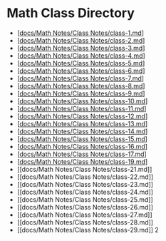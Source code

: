 # Math Class Directory
- [[docs/Math Notes/Class Notes/class-1.md]]
- [[docs/Math Notes/Class Notes/class-2.md]]
- [[docs/Math Notes/Class Notes/class-3.md]]
- [[docs/Math Notes/Class Notes/class-4.md]]
- [[docs/Math Notes/Class Notes/class-5.md]]
- [[docs/Math Notes/Class Notes/class-6.md]]
- [[docs/Math Notes/Class Notes/class-7.md]]
- [[docs/Math Notes/Class Notes/class-8.md]]
- [[docs/Math Notes/Class Notes/class-9.md]]
- [[docs/Math Notes/Class Notes/class-10.md]]
- [[docs/Math Notes/Class Notes/class-11.md]]
- [[docs/Math Notes/Class Notes/class-12.md]]
- [[docs/Math Notes/Class Notes/class-13.md]]
- [[docs/Math Notes/Class Notes/class-14.md]]
- [[docs/Math Notes/Class Notes/class-15.md]]
- [[docs/Math Notes/Class Notes/class-16.md]]
- [[docs/Math Notes/Class Notes/class-17.md]]
- [[docs/Math Notes/Class Notes/class-19.md]]
- [[docs/Math Notes/Class Notes/class-21.md]]
- [[docs/Math Notes/Class Notes/class-22.md]]
- [[docs/Math Notes/Class Notes/class-23.md]]
- [[docs/Math Notes/Class Notes/class-24.md]]
- [[docs/Math Notes/Class Notes/class-25.md]]
- [[docs/Math Notes/Class Notes/class-26.md]]
- [[docs/Math Notes/Class Notes/class-27.md]]
- [[docs/Math Notes/Class Notes/class-28.md]]
- [[docs/Math Notes/Class Notes/class-29.md]]
2



[//begin]: # "Autogenerated link references for markdown compatibility"
[docs/Math Notes/Class Notes/class-1.md]: class-1.md "Lesson 1"
[docs/Math Notes/Class Notes/class-2.md]: class-2.md "Lesson 2"
[docs/Math Notes/Class Notes/class-3.md]: class-3.md "Lesson 3"
[docs/Math Notes/Class Notes/class-4.md]: class-4.md "Lesson 4"
[docs/Math Notes/Class Notes/class-5.md]: class-5.md "Lesson 5"
[docs/Math Notes/Class Notes/class-6.md]: class-6.md "Lesson 6"
[docs/Math Notes/Class Notes/class-7.md]: class-7.md "Lesson 7"
[docs/Math Notes/Class Notes/class-8.md]: class-8.md "Lesson 8"
[docs/Math Notes/Class Notes/class-9.md]: class-9.md "Lesson 9"
[docs/Math Notes/Class Notes/class-10.md]: class-10.md "Lesson 10"
[docs/Math Notes/Class Notes/class-11.md]: class-11.md "Lesson 11"
[docs/Math Notes/Class Notes/class-12.md]: class-12.md "Lesson 12"
[docs/Math Notes/Class Notes/class-13.md]: class-13.md "Lesson 13"
[docs/Math Notes/Class Notes/class-14.md]: class-14.md "Lesson 14"
[docs/Math Notes/Class Notes/class-15.md]: class-15.md "Lesson 15"
[docs/Math Notes/Class Notes/class-16.md]: class-16.md "Lesson 16"
[docs/Math Notes/Class Notes/class-17.md]: class-17.md "Lesson 17"
[docs/Math Notes/Class Notes/class-19.md]: class-19.md "Lesson 19"
[//end]: # "Autogenerated link references"
